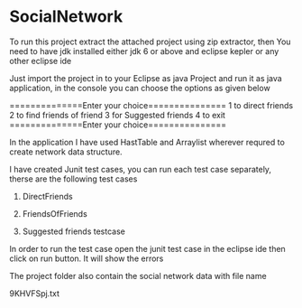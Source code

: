 SocialNetwork
=============
To run this project extract the attached project using zip extractor, then 
You need to have jdk installed either jdk 6 or above and eclipse kepler or any other eclipse ide

Just import the project in to your Eclipse as java Project
and run it as java application, in the console you can choose the options as given below



==============Enter your choice===============
1 to direct friends
2 to find friends of friend
3 for Suggested friends
4 to exit
==============Enter your choice===============

In the application I have used HastTable and Arraylist wherever requred
to create network data structure.

I have created Junit test cases, you can run each test case separately, therse are the following test cases

1. DirectFriends

2. FriendsOfFriends

3. Suggested friends testcase

In order to run the test case open the junit test case in the eclipse ide then click on run button. It will show the errors


The project folder also contain the social network data with file name

9KHVFSpj.txt
